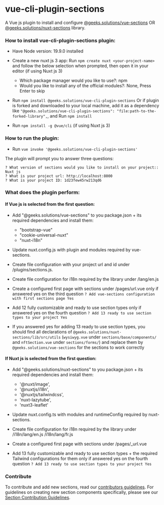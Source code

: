 # vue-cli-plugin-sections

A Vue js plugin to install and configure [@geeks.solutions/vue-sections](https://www.npmjs.com/package/@geeks.solutions/vue-sections) OR [@geeks.solutions/nuxt-sections](https://www.npmjs.com/package/@geeks.solutions/nuxt-sections) library.

### How to install vue-cli-plugin-sections plugin:

* Have Node version: 19.9.0 installed

* Create a new nuxt js 3 app: Run `npm create nuxt <your-project-name>` and follow the below selection when prompted, then open it in your editor (if using Nuxt js 3)

  - Which package manager would you like to use?: npm
  - Would you like to install any of the official modules?: None, Press Enter to skip

* Run `npm install @geeks.solutions/vue-cli-plugin-sections`
  Or if plugin is forked and downloaded to your local machine, add it as a dependency like `"@geeks.solutions/vue-cli-plugin-sections": "file:path-to-the-forked-library",`, and Run `npm install`

* Run `npm install -g @vue/cli` (if using Nuxt js 3)

### How to run the plugin:

* Run `vue invoke '@geeks.solutions/vue-cli-plugin-sections'`

The plugin will prompt you to answer three questions:

````
? What version of sections would you like to install on your project:: Nuxt js
? What is your project url: http://localhost:8000
? What is your project ID: 1d23few45rw213qd6
````

### What does the plugin perform:

#### If Vue js is selected from the first question:

 * Add "@geeks.solutions/vue-sections" to you package.json + its required dependencies and install them:
    - "bootstrap-vue"
    - "cookie-universal-nuxt"
    - "nuxt-i18n"

 * Update nuxt.config.js with plugin and modules required by vue-sections.

 * Create file configuration with your project url and id under /plugins/sections.js.

 * Create file configuration for i18n required by the library under /lang/en.js

 * Create a configured first page with sections under /pages/url.vue only if answered yes on the third question
``? Add vue-sections configuration with first sections page Yes``

 * Add 12 fully customizable and ready to use section types only if answered yes on the fourth question
``? Add 13 ready to use section types to your project Yes``

 * If you answered yes for adding 13 ready to use section types, you should find all declarations of `@geeks.solutions/nuxt-sections/lib/src/utils` (`wysiwyg.vue` under `sections/base/components/` and `nftSection.vue` under `sections/forms/`) and replace them by `@geeks.solutions/vue-sections` for the sections to work correctly


#### If Nuxt js is selected from the first question:

 * Add "@geeks.solutions/nuxt-sections" to you package.json + its required dependencies and install them:
   - '@nuxt/image',
   - '@nuxtjs/i18n',
   - '@nuxtjs/tailwindcss',
   - 'nuxt-lazytube',
   - 'nuxt3-leaflet'

 * Update nuxt.config.ts with modules and runtimeConfig required by nuxt-sections.
 
 * Create file configuration for i18n required by the library under /i18n/lang/en.js /i18n/lang/fr.js

 * Create a configured first page with sections under /pages/_url.vue

 * Add 13 fully customizable and ready to use section types + the required Tailwind configurations for them only if answered yes on the fourth question
``? Add 13 ready to use section types to your project Yes``

### Contribute

To contribute and add new sections, read our [contributors guidelines](https://github.com/Geeks-Solutions/vue-cli-plugin-sections/wiki/contributors-guidelines).
For guidelines on creating new section components specifically, please see our [Section Contribution Guidelines](CONTRIBUTING_SECTIONS.md).